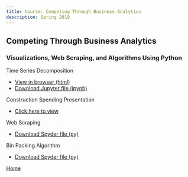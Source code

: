 ```yaml
---
title: Course: Competing Through Business Analytics
description: Spring 2019
---
```


## Competing Through Business Analytics
### Visualizations, Web Scraping, and Algorithms Using Python

Time Series Decomposition
- [View in browser (html)](M3Graphing.html)
- [Download Jupyter file (ipynb)](M3Graphing.ipynb)

Construction Spending Presentation
- [Click here to view](https://www.youtube.com/watch?v=ySC1Y_YXDC4)

Web Scraping 
- [Download Spyder file (py)](json_scrape.py)

Bin Packing Algorithm
- [Download Spyder file (py)](binpacking.py)

[Home](https://cherylngo.github.io/)
